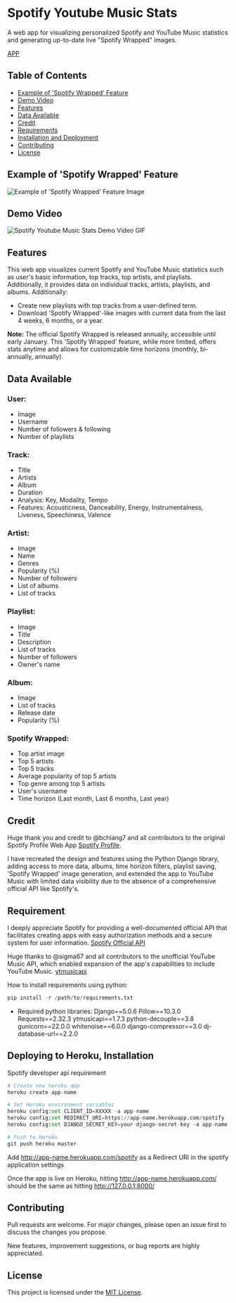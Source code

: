 # Spotify Youtube Music Stats

A web app for visualizing personalized Spotify and YouTube Music statistics and generating up-to-date live "Spotify Wrapped" images.

[APP](https://spotify-youtube-music-stats-6cec4f95b0e4.herokuapp.com/)

## Table of Contents

- [Example of 'Spotify Wrapped' Feature](#example-of-spotify-wrapped-feature)
- [Demo Video](#demo-video)
- [Features](#features)
- [Data Available](#data-available)
- [Credit](#credit)
- [Requirements](#requirements)
- [Installation and Deployment](#installation-and-deployment)
- [Contributing](#contributing)
- [License](#license)

## Example of 'Spotify Wrapped' Feature

![Example of 'Spotify Wrapped' Feature Image](https://raw.githubusercontent.com/Filip417/Spotify-Youtube-Music-Stats/main/spotify%20wrapped%20example.png)

## Demo Video

![Spotify Youtube Music Stats Demo Video GIF](https://raw.githubusercontent.com/Filip417/Spotify-Youtube-Music-Stats/main/Spotify%20YouTube%20Music%20Stats%20gif%20demo.gif)

## Features

This web app visualizes current Spotify and YouTube Music statistics such as user's basic information, top tracks, top artists, and playlists. Additionally, it provides data on individual tracks, artists, playlists, and albums. Additionally:

- Create new playlists with top tracks from a user-defined term.
- Download 'Spotify Wrapped'-like images with current data from the last 4 weeks, 6 months, or a year.

**Note:** The official Spotify Wrapped is released annually, accessible until early January. This 'Spotify Wrapped' feature, while more limited, offers stats anytime and allows for customizable time horizons (monthly, bi-annually, annually).

## Data Available

### User:
- Image
- Username
- Number of followers & following
- Number of playlists

### Track:
- Title
- Artists
- Album
- Duration
- Analysis: Key, Modality, Tempo
- Features: Acousticness, Danceability, Energy, Instrumentalness, Liveness, Speechiness, Valence

### Artist:
- Image
- Name
- Genres
- Popularity (%)
- Number of followers
- List of albums
- List of tracks

### Playlist:
- Image
- Title
- Description
- List of tracks
- Number of followers
- Owner's name

### Album:
- Image
- List of tracks
- Release date
- Popularity (%)

### Spotify Wrapped:
- Top artist image
- Top 5 artists
- Top 5 tracks
- Average popularity of top 5 artists
- Top genre among top 5 artists
- User's username
- Time horizon (Last month, Last 6 months, Last year)

## Credit
Huge thank you and credit to @bchiang7 and all contributors to the original Spotify Profile Web App [Spotify Profile](https://github.com/bchiang7/spotify-profile).

I have recreated the design and features using the Python Django library, adding access to more data, albums, time horizon filters, playlist saving, 'Spotify Wrapped' image generation, and extended the app to YouTube Music with limited data visibility due to the absence of a comprehensive official API like Spotify's.

## Requirement
I deeply appreciate Spotify for providing a well-documented official API that facilitates creating apps with easy authorization methods and a secure system for user information. [Spotify Official API](https://developer.spotify.com/documentation/web-api)


Huge thanks to @sigma67 and all contributors to the unofficial YouTube Music API, which enabled expansion of the app's capabilities to include YouTube Music. [ytmusicapi](https://github.com/sigma67/ytmusicapi)


How to install requirements using python:
```python
pip install -r /path/to/requirements.txt
```

* Required python libraries:
Django==5.0.6
Pillow==10.3.0
Requests==2.32.3
ytmusicapi==1.7.3
python-decouple==3.8
gunicorn==22.0.0
whitenoise==6.0.0
django-compressor==3.0
dj-database-url==2.2.0

## Deploying to Heroku, Installation

Spotify developer api requirement

```python
# Create new heroku app
heroku create app-name

# Set Heroku environment variables
heroku config:set CLIENT_ID=XXXXX -a app-name
heroku config:set REDIRECT_URI=https://app-name.herokuapp.com/spotify -a app-name
heroku config:set DJANGO_SECRET_KEY=your-django-secret-key -a app-name

# Push to Heroku
git push heroku master
```
Add http://app-name.herokuapp.com/spotify as a Redirect URI in the spotify application settings

Once the app is live on Heroku, hitting http://app-name.herokuapp.com/ should be the same as hitting http://127.0.0.1:8000/

## Contributing

Pull requests are welcome. For major changes, please open an issue first to discuss the changes you propose.

New features, improvement suggestions, or bug reports are highly appreciated.

## License
This project is licensed under the [MIT License](https://choosealicense.com/licenses/mit/).
